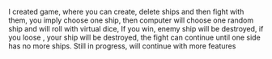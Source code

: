 I created game, where you can create, delete ships and then fight with them, you imply choose one ship, then computer will choose one random ship and will roll with virtual dice, If you win, enemy ship will be destroyed, if you loose , your ship will be destroyed, the fight can continue until one side has no more ships.
Still in progress, will continue with more features